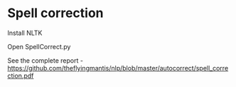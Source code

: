 # Spell correction
Install NLTK

Open SpellCorrect.py

See the complete report - https://github.com/theflyingmantis/nlp/blob/master/autocorrect/spell_correction.pdf
